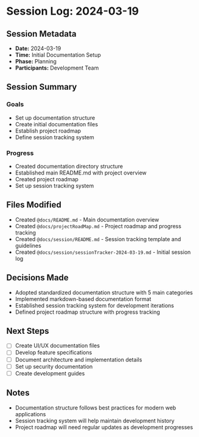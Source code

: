 # Session Log: 2024-03-19

## Session Metadata
- **Date:** 2024-03-19
- **Time:** Initial Documentation Setup
- **Phase:** Planning
- **Participants:** Development Team

## Session Summary
### Goals
- Set up documentation structure
- Create initial documentation files
- Establish project roadmap
- Define session tracking system

### Progress
- Created documentation directory structure
- Established main README.md with project overview
- Created project roadmap
- Set up session tracking system

## Files Modified
- Created `@docs/README.md` - Main documentation overview
- Created `@docs/projectRoadMap.md` - Project roadmap and progress tracking
- Created `@docs/session/README.md` - Session tracking template and guidelines
- Created `@docs/session/sessionTracker-2024-03-19.md` - Initial session log

## Decisions Made
- Adopted standardized documentation structure with 5 main categories
- Implemented markdown-based documentation format
- Established session tracking system for development iterations
- Defined project roadmap structure with progress tracking

## Next Steps
- [ ] Create UI/UX documentation files
- [ ] Develop feature specifications
- [ ] Document architecture and implementation details
- [ ] Set up security documentation
- [ ] Create development guides

## Notes
- Documentation structure follows best practices for modern web applications
- Session tracking system will help maintain development history
- Project roadmap will need regular updates as development progresses 